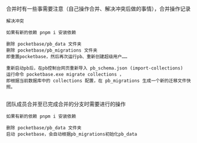 合并时有一些事需要注意（自己操作合并、解决冲突后做的事情），合并操作记录
```
解决冲突

如果有新的依赖 pnpm i 安装依赖

删除 pocketbase/pb_data 文件夹
删除 pocketbase/pb_migrations 文件夹
即重置pocketbase，然后再次运行pb、重新创建超级用户……

重新启动pb后，在pb控制台网页重新导入 pb_schema.json (import-collections)
运行命令 pocketbase.exe migrate collections ，
即根据当前数据库中的 collections 配置，在 pb_migrations 生成一个新的迁移文件快照。


```

团队成员合并至已完成合并的分支时需要进行的操作
```
如果有新的依赖 pnpm i 安装依赖

删除 pocketbase/pb_data 文件夹
启动 pocketbase，会自动根据pb_migrations初始化pb_data
```